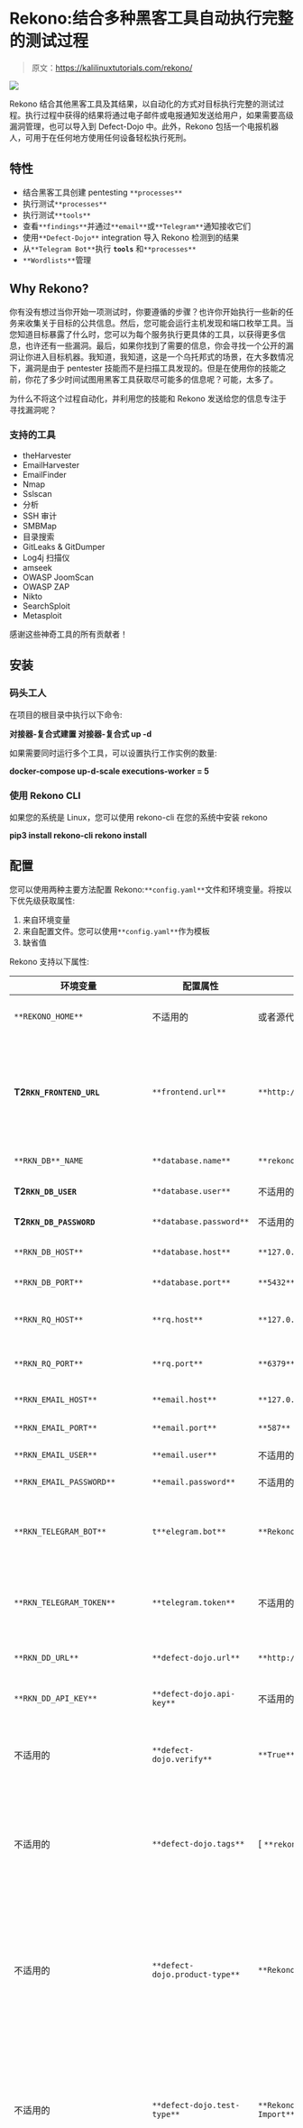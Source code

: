 # Rekono:结合多种黑客工具自动执行完整的测试过程

> 原文：<https://kalilinuxtutorials.com/rekono/>

[![](img/1927d08852428a5df2917971ba5520a0.png)](https://blogger.googleusercontent.com/img/b/R29vZ2xl/AVvXsEhGsh3kVg3RvJXOauQtvUGlFUdKA4yefe26FB67TPbyCiBYUVY3MXNgBfZmx3aOXIJPf98DEkMp5spBNd7ChAsHr1_M2zn8d8KiRZLedNWOWiYgK3jqDyL83M6Ym6B53Bzwh9qOY_Imoz7ThSPV28HqU8yEnCg3L93SpmX8fdfAoPazhMfnjxZSENjv/s728/logo-black%20(2).png)

Rekono 结合其他黑客工具及其结果，以自动化的方式对目标执行完整的测试过程。执行过程中获得的结果将通过电子邮件或电报通知发送给用户，如果需要高级漏洞管理，也可以导入到 Defect-Dojo 中。此外，Rekono 包括一个电报机器人，可用于在任何地方使用任何设备轻松执行死刑。

## 特性

*   结合黑客工具创建 pentesting `**processes**`
*   执行测试`**processes**`
*   执行测试`**tools**`
*   查看`**findings**`并通过`**email**`或`**Telegram**`通知接收它们
*   使用`**Defect-Dojo**` integration 导入 Rekono 检测到的结果
*   从`**Telegram Bot**`执行 **`tools`** 和`**processes**`
*   `**Wordlists**`管理

## Why Rekono?

你有没有想过当你开始一项测试时，你要遵循的步骤？也许你开始执行一些新的任务来收集关于目标的公共信息。然后，您可能会运行主机发现和端口枚举工具。当您知道目标暴露了什么时，您可以为每个服务执行更具体的工具，以获得更多信息，也许还有一些漏洞。最后，如果你找到了需要的信息，你会寻找一个公开的漏洞让你进入目标机器。我知道，我知道，这是一个乌托邦式的场景，在大多数情况下，漏洞是由于 pentester 技能而不是扫描工具发现的。但是在使用你的技能之前，你花了多少时间试图用黑客工具获取尽可能多的信息呢？可能，太多了。

为什么不将这个过程自动化，并利用您的技能和 Rekono 发送给您的信息专注于寻找漏洞呢？

### 支持的工具

*   theHarvester
*   EmailHarvester
*   EmailFinder
*   Nmap
*   Sslscan
*   分析
*   SSH 审计
*   SMBMap
*   目录搜索
*   GitLeaks & GitDumper
*   Log4j 扫描仪
*   amseek
*   OWASP JoomScan
*   OWASP ZAP
*   Nikto
*   SearchSploit
*   Metasploit

感谢这些神奇工具的所有贡献者！

## 安装

### 码头工人

在项目的根目录中执行以下命令:

**对接器-复合式建置
对接器-复合式 up -d**

如果需要同时运行多个工具，可以设置执行工作实例的数量:

**docker-compose up-d-scale executions-worker = 5**

### 使用 Rekono CLI

如果您的系统是 Linux，您可以使用 rekono-cli 在您的系统中安装 rekono

**pip3 install rekono-cli
rekono install**

## 配置

您可以使用两种主要方法配置 Rekono:`**config.yaml**`文件和环境变量。将按以下优先级获取属性:

1.  来自环境变量
2.  来自配置文件。您可以使用`**config.yaml**`作为模板
3.  缺省值

Rekono 支持以下属性:

| 环境变量 | 配置属性 | 缺省值 | 描述 |
| --- | --- | --- | --- |
| `**REKONO_HOME**` | 不适用的 | 或者源代码所在的位置 | 通往雷科诺家的路 |
| **T2`RKN_FRONTEND_URL`** | `**frontend.url**` | `**http://127.0.0.1:3000**` | 用于在通知中包含指向 Rekono 前端的链接的 URL |
| `**RKN_DB**_NAME` | `**database.name**` | `**rekono**` | 数据库名称 |
| **T2`RKN_DB_USER`** | `**database.user**` | 不适用的 | 数据库用户 |
| **T2`RKN_DB_PASSWORD`** | `**database.password**` | 不适用的 | 数据库密码 |
| `**RKN_DB_HOST**` | `**database.host**` | `**127.0.0.1**` | 数据库主机 |
| `**RKN_DB_PORT**` | `**database.port**` | `**5432**` | 数据库端口 |
| `**RKN_RQ_HOST**` | `**rq.host**` | `**127.0.0.1**` | 重定向主机队列 |
| `**RKN_RQ_PORT**` | `**rq.port**` | `**6379**` | 重定向队列端口 |
| `**RKN_EMAIL_HOST**` | `**email.host**` | `**127.0.0.1**` | SMTP 主机 |
| `**RKN_EMAIL_PORT**` | `**email.port**` | `**587**` | SMTP 端口 |
| `**RKN_EMAIL_USER**` | `**email.user**` | 不适用的 | SMTP user |
| `**RKN_EMAIL_PASSWORD**` | `**email.password**` | 不适用的 | SMTP 密码 |
| `**RKN_TELEGRAM_BOT**` | `t**elegram.bot**` | `**Rekono**` | 要包含在前端的电报机器人名称 |
| `**RKN_TELEGRAM_TOKEN**` | `**telegram.token**` | 不适用的 | 电报机器人令牌。怎么弄一个？ |
| `**RKN_DD_URL**` | `**defect-dojo.url**` | `**http://127.0.0.1:8080**` | 缺陷-Dojo URL |
| `**RKN_DD_API_KEY**` | `**defect-dojo.api-key**` | 不适用的 | 缺陷-Dojo API 键 |
| 不适用的 | `**defect-dojo.verify**` | `**True**` | 指明是否应验证缺陷-Dojo 证书 |
| 不适用的 | `**defect-dojo.tags**` | [ `**rekono**` ] | Rekono 在 Defect-Dojo 中创建的项目中包含的标签 |
| 不适用的 | `**defect-dojo.product-type**` | `**Rekono Project**` | 产品类型 naem 与 Rekono 在 Defect-Dojo 中创建的产品相关 |
| 不适用的 | `**defect-dojo.test-type**` | `**Rekono Findings Import**` | 与 Rekono 在 Defect-Dojo 中创建的测试相关的测试类型名 |
| 不适用的 | `**defect-dojo.test**` | `**Rekono Test**` | 与 Rekono 在 Defect-Dojo 中导入的发现相关的测试名称 |
| `**RKN_OTP_EXPIRATION_HOURS**` | `**security.otp-expiration-hour**s` | `**24**` | Rekono 创建的一次性密码的过期时间(小时) |
| `**RKN_UPLOAD_FILES_MAX_MB**` | `**security.upload-files-max-mb**` | `**500**` | 上传到 Rekono 的文件的 MB 限制。例如，单词列表文件 |
| `R**KN_TRUSTED_PROXY**` | 不适用的 | `**False**` | 指示 Rekono 是否使用受信任的反向代理运行 |
| `**RKN_ALLOWED_HOSTS**` | `**security.allowed-hosts**` | 【 **`localhost`，`127.0.0.1`，`::1`，**】 | 允许访问 Rekono 的主机 |
| `RKN_SECRET_KEY` | `security.secret-key` | 随机生成 | 用于签署 JWT 令牌的安全密钥 |

要根据前面的属性配置 Rekono 前端，您可以运行以下命令:

该命令会将该属性添加到`**rekono/frontend/.env**`文件中:

*   `**VUE_APP_DEFECTDOJO**`:在前端启用或禁用 Defect-Dojo 集成特性
*   `**VUE_APP_DEFECTDOJO_URL**`:缺陷-道场 URL
*   `**VUE_APP_TELEGRAM_BOT**`:要在 UI 中显示的电报机器人名称

当然，你也可以直接在`**rekono/frontend/.env**`文件中配置这个属性

[**Download**](https://github.com/pablosnt/rekono)